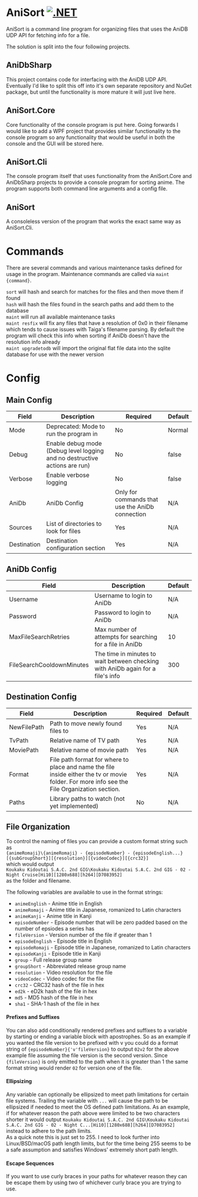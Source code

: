 # AniSort [![.NET](https://github.com/Lorathas/AniSort/actions/workflows/dotnet.yml/badge.svg)](https://github.com/Lorathas/AniSort/actions/workflows/dotnet.yml)
AniSort is a command line program for organizing files that uses the AniDB UDP API for fetching info for a file.

The solution is split into the four following projects.  
## AniDbSharp 
This project contains code for interfacing with the AniDB UDP API. Eventually I'd like to split this off into it's own separate repository and NuGet package, but until the functionality is more mature it will just live here.

## AniSort.Core
Core functionality of the console program is put here. Going forwards I would like to add a WPF project that provides similar functionality to the console program so any functionality that would be useful in both the console and the GUI will be stored here.


## AniSort.Cli
The console program itself that uses functionality from the AniSort.Core and AniDbSharp projects to provide a console program for sorting anime. The program supports both command line arguments and a config file.

## AniSort
A consoleless version of the program that works the exact same way as AniSort.Cli.

# Commands
There are several commands and various maintenance tasks defined for usage in the program. Maintenance commands are called via `maint {command}`.  

`sort` will hash and search for matches for the files and then move them if found  
`hash` will hash the files found in the search paths and add them to the database  
`maint` will run all available maintenance tasks  
`maint resfix` will fix any files that have a resolution of 0x0 in their filename which tends to cause issues with Taiga's filename parsing. By default the program will check this info when sorting if AniDb doesn't have the resolution info already  
`maint upgradetodb` will import the original flat file data into the sqlite database for use with the newer version

# Config

## Main Config
| Field       	| Description                                                                	| Required                                        	| Default 	|
|-------------	|----------------------------------------------------------------------------	|-------------------------------------------------	|---------	|
| Mode        	| Deprecated: Mode to run the program in                                     	| No                                              	| Normal  	|
| Debug       	| Enable debug mode (Debug level logging and no destructive actions are run) 	| No                                              	| false   	|
| Verbose     	| Enable verbose logging                                                     	| No                                              	| false   	|
| AniDb       	| AniDb Config                                                               	| Only for commands that use the AniDb connection 	| N/A     	|
| Sources     	| List of directories to look for files                                      	| Yes                                             	| N/A     	|
| Destination 	| Destination configuration section                                          	| Yes                                             	| N/A     	|

## AniDb Config
| Field                     	| Description                                                                     	| Default 	|
|---------------------------	|---------------------------------------------------------------------------------	|---------	|
| Username                  	| Username to login to AniDb                                                      	| N/A     	|
| Password                  	| Password to login to AniDb                                                      	| N/A     	|
| MaxFileSearchRetries      	| Max number of attempts for searching for a file in AniDb                        	| 10      	|
| FileSearchCooldownMinutes 	| The time in minutes to wait between checking with AniDb again for a file's info 	| 300     	|

## Destination Config
| Field       	| Description                                                                                                                                  	| Required 	| Default 	|
|-------------	|----------------------------------------------------------------------------------------------------------------------------------------------	|----------	|---------	|
| NewFilePath 	| Path to move newly found files to                                                                                                            	| Yes      	| N/A     	|
| TvPath      	| Relative name of TV path                                                                                                                     	| Yes      	| N/A     	|
| MoviePath   	| Relative name of movie path                                                                                                                  	| Yes      	| N/A     	|
| Format      	| File path format for where to place and name the file inside either the tv or movie folder. For more info see the File Organization section. 	| Yes      	| N/A     	|
| Paths       	| Library paths to watch (not yet implemented)                                                                                                 	| No       	| N/A     	|

## File Organization
To control the naming of files you can provide a custom format string such as  
`{animeRomaji}\{animeRomaji} - {episodeNumber} - {episodeEnglish...} [{subGroupShort}][{resolution}][{videoCodec}][{crc32}]`  
which would output  
`Koukaku Kidoutai S.A.C. 2nd GIG\Koukaku Kidoutai S.A.C. 2nd GIG - 02 - Night Cruise[Hi10][1280x688][h264][D7083952]`  
as the folder and filename.

The following variables are available to use in the format strings:  
* `animeEnglish` - Anime title in English
* `animeRomaji` - Anime title in Japanese, romanized to Latin characters
* `animeKanji` - Anime title in Kanji
* `episodeNumber` - Episode number that will be zero padded based on the number of epsiodes a series has
* `fileVersion` - Version number of the file if greater than 1
* `episodeEnglish` - Episode title in English
* `episodeRomaji` - Episode title in Japanese, romanized to Latin characters
* `episodeKanji` - Episode title in Kanji
* `group` - Full release group name
* `groupShort` - Abbreviated release group name
* `resolution` - Video resolution for the file
* `videoCodec` - Video codec for the file
* `crc32` - CRC32 hash of the file in hex
* `ed2k` - eD2k hash of the file in hex
* `md5` - MD5 hash of the file in hex
* `sha1` - SHA-1 hash of the file in hex

#### Prefixes and Suffixes
You can also add conditionally rendered prefixes and suffixes to a variable by starting or ending a variable block with apostrophes. So as an example if you wanted the file version to be prefixed with v you could do a format string of `{episodeNumber}{'v'fileVersion}` to output `02v2` for the above example file assuming the file version is the second version. Since `{fileVersion}` is only emitted to the path when it is greater than 1 the same format string would render `02` for version one of the file.

#### Ellipsizing
Any variable can optionally be ellipsized to meet path limitations for certain file systems. Trailing the variable with `...` will cause the path to be ellipsized if needed to meet the OS defined path limitations. As an example, if for whatever reason the path above were limited to be two characters shorter it would output `Koukaku Kidoutai S.A.C. 2nd GIG\Koukaku Kidoutai S.A.C. 2nd GIG - 02 - Night C...[Hi10][1280x688][h264][D7083952]` instead to adhere to the path limits.  
As a quick note this is just set to 255. I need to look further into Linux/BSD/macOS path length limits, but for the time being 255 seems to be a safe assumption and satisfies Windows' extremely short path length.

#### Escape Sequences
If you want to use curly braces in your paths for whatever reason they can be escape them by using two of whichever curly brace you are trying to use.
